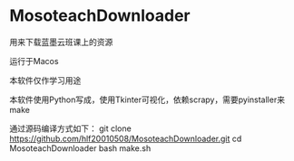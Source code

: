 # MosoteachDownloader
用来下载蓝墨云班课上的资源

运行于Macos

本软件仅作学习用途

本软件使用Python写成，使用Tkinter可视化，依赖scrapy，需要pyinstaller来make

通过源码编译方式如下：
git clone https://github.com/hlf20010508/MosoteachDownloader.git
cd MosoteachDownloader
bash make.sh

